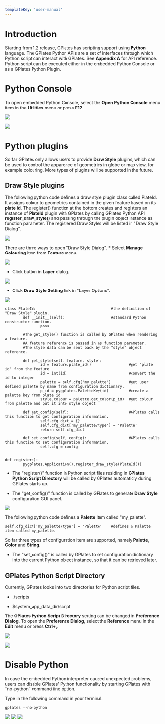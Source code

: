 ```yaml
---
templateKey: 'user-manual'
---
```

Introduction
============

Starting from 1.2 release, GPlates has scripting support using **Python** language. The GPlates Python APIs are a set of interfaces through which Python script can interact with GPlates. See **Appendix A** for API reference. Python script can be executed either in the embedded Python Console or as a GPlates Python Plugin.

Python Console
==============

To open embedded Python Console, select the **Open Python Console** menu item in the **Utilities** menu or press **F12**.

![](screenshots/OpenPythonConsole.png)

![](screenshots/PythonConsole.png)

Python plugins
==============

So far GPlates only allows users to provide **Draw Style** plugins, which can be used to control the apparence of geometries in globe or map view, for example colouring. More types of plugins will be supported in the future.

Draw Style plugins
------------------

The following python code defines a draw style plugin class called PlateId. It assigns colour to geometries contained in the given feature based on its **plate id**. The register() function at the bottom creates and registers an instance of **PlateId** plugin with GPlates by calling GPlates Python API **register\_draw\_style()** and passing through the plugin object instance as function parameter. The registered Draw Styles will be listed in "Draw Style Dialog".

![](screenshots/DrawStyleDlg.png)

There are three ways to open "Draw Style Dialog". \* Select **Manage Colouring** item from **Feature** menu.

![](screenshots/OpenDrawStyleDlg.png)

-   Click button in **Layer** dialog.

![](screenshots/OpenDrawStyleDlgFromLayer.png)

-   Click **Draw Style Setting** link in "Layer Options".

![](screenshots/OpenDrawStyleDlgFromLayerOpt.png)

    class PlateId:                                  #the definition of "Draw Style" plugin.
            def __init__(self):                     #standard Python constructor function.
                    pass

            #The get_style() function is called by GPlates when rendering a feature.
            #A feature reference is passed in as function parameter.
            #The style data can be sent back by the "style" object reference.

            def get_style(self, feature, style):
                    id = feature.plate_id()                 #get "plate id" from the feature
                    id = int(id)                            #convert the id to integer
                    palette = self.cfg['my_palette']        #get user defined palette by name from configuration dictionary.
                    p_id = pygplates.PaletteKey(id)         #create a palette key from plate id
                    style.colour = palette.get_color(p_id)  #get colour from palette and put it into style object

            def get_config(self):                           #GPlates calls this function to get configuration information.
                    self.cfg_dict = {}
                    self.cfg_dict['my_palette/type'] = 'Palette'
                    return self.cfg_dict

            def set_config(self, config):                   #GPlates calls this function to set configuration information.
                    self.cfg = config


    def register():
            pygplates.Application().register_draw_style(PlateId())

-   The "register()" function in Python script files residing in **GPlates Python Script Directory** will be called by GPlates automaticly during GPlates starts up.

-   The "get\_config()" function is called by GPlates to generate **Draw Style** configuration GUI panel.

![](screenshots/DrawStyleConfig.png)

The following python code defines a **Palette** item called "my\_palette".

    self.cfg_dict['my_palette/type'] = 'Palette'    #defines a Palette item called my_palette.

So far three types of configuration item are supported, namely **Palette**, **Color** and **String**.

-   The "set\_config()" is called by GPlates to set configuration dictionary into the current Python object instance, so that it can be retrieved later.

GPlates Python Script Directory
-------------------------------

Currently, GPlates looks into two directories for Python script files.

-   ./scripts

-   $system\_app\_data\_dir/script

The **GPlates Python Script Directory** setting can be changed in **Preference Dialog**. To open the **Preference Dialog**, select the **Reference** menu in the **Edit** menu or press **Ctrl+,**.

![](screenshots/OpenPrefPythonDir.png)

![](screenshots/PrefPythonDir.png)

Disable Python
==============

In case the embedded Python interpreter caused unexpected problems, users can disable GPlates' Python functionality by starting GPlates with "no-python" command line option.

Type in the following command in your terminal.

    gplates --no-python

![](images/icons/prev.png) ![](images/icons/home.png) ![](images/icons/next.png)
